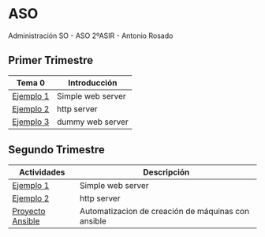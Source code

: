# ASO
Administración SO - ASO 2ºASIR - Antonio Rosado

## Primer Trimestre

| Tema 0  | Introducción |
| ------------- | ------------- |
| [Ejemplo 1](Tema0/Ejemplo1.md)  | Simple web server |
| [Ejemplo 2](Tema0/Ejemplo2.md)  | http server |
| [Ejemplo 3](Tema0/Ejemplo3.md)  | dummy web server |

## Segundo Trimestre

| Actividades  | Descripción |
| ------------- | ------------- |
| [Ejemplo 1](Tema0/Ejemplo1.md)  | Simple web server |
| [Ejemplo 2](Tema0/Ejemplo2.md)  | http server |
| [Proyecto Ansible](Ansible/proyectoansible.md)  | Automatizacion de creación de máquinas con ansible |
